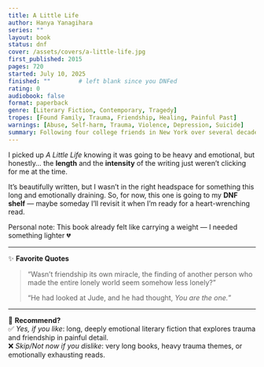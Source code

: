 ```yaml
---
title: A Little Life
author: Hanya Yanagihara
series: ""
layout: book
status: dnf
cover: /assets/covers/a-little-life.jpg
first_published: 2015
pages: 720
started: July 10, 2025
finished: ""        # left blank since you DNFed
rating: 0
audiobook: false
format: paperback
genre: [Literary Fiction, Contemporary, Tragedy]
tropes: [Found Family, Trauma, Friendship, Healing, Painful Past]
warnings: [Abuse, Self-harm, Trauma, Violence, Depression, Suicide]
summary: Following four college friends in New York over several decades, the novel focuses on Jude St. Francis and the devastating trauma he endures. Through themes of friendship, love, and survival, it explores the depths of suffering and resilience.
---
```


I picked up *A Little Life* knowing it was going to be heavy and emotional, but honestly… the **length** and the **intensity** of the writing just weren’t clicking for me at the time.  

It’s beautifully written, but I wasn’t in the right headspace for something this long and emotionally draining. So, for now, this one is going to my **DNF shelf** — maybe someday I’ll revisit it when I’m ready for a heart-wrenching read.  

<div class="note">
  Personal note: This book already felt like carrying a weight — I needed something lighter 💔
</div>

---

✨ **Favorite Quotes**  
> “Wasn’t friendship its own miracle, the finding of another person who made the entire lonely world seem somehow less lonely?”  
>  
> “He had looked at Jude, and he had thought, *You are the one.*”  

---

🤔 **Recommend?**  
✅ *Yes, if you like*: long, deeply emotional literary fiction that explores trauma and friendship in painful detail.  
❌ *Skip/Not now if you dislike*: very long books, heavy trauma themes, or emotionally exhausting reads.
